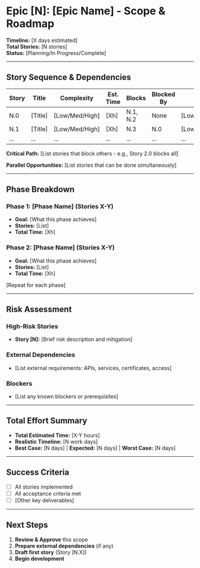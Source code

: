 # Epic [N]: [Epic Name] - Scope & Roadmap

**Timeline:** [X days estimated]  
**Total Stories:** [N stories]  
**Status:** [Planning/In Progress/Complete]

---

## Story Sequence & Dependencies

| Story | Title | Complexity | Est. Time | Blocks | Blocked By | Risk |
|-------|-------|------------|-----------|--------|------------|------|
| N.0 | [Title] | [Low/Med/High] | [Xh] | N.1, N.2 | None | [Low/Med/High] |
| N.1 | [Title] | [Low/Med/High] | [Xh] | N.3 | N.0 | [Low/Med/High] |
| ... | ... | ... | ... | ... | ... | ... |

**Critical Path:** [List stories that block others - e.g., Story 2.0 blocks all]

**Parallel Opportunities:** [List stories that can be done simultaneously]

---

## Phase Breakdown

### Phase 1: [Phase Name] (Stories X-Y)
- **Goal:** [What this phase achieves]
- **Stories:** [List]
- **Total Time:** [Xh]

### Phase 2: [Phase Name] (Stories X-Y)
- **Goal:** [What this phase achieves]
- **Stories:** [List]
- **Total Time:** [Xh]

[Repeat for each phase]

---

## Risk Assessment

### High-Risk Stories
- **Story [N]:** [Brief risk description and mitigation]

### External Dependencies
- [List external requirements: APIs, services, certificates, access]

### Blockers
- [List any known blockers or prerequisites]

---

## Total Effort Summary

- **Total Estimated Time:** [X-Y hours]
- **Realistic Timeline:** [N work days]
- **Best Case:** [N days] | **Expected:** [N days] | **Worst Case:** [N days]

---

## Success Criteria

- [ ] All stories implemented
- [ ] All acceptance criteria met
- [ ] [Other key deliverables]

---

## Next Steps

1. **Review & Approve** this scope
2. **Prepare external dependencies** (if any)
3. **Draft first story** (Story [N.X])
4. **Begin development**

